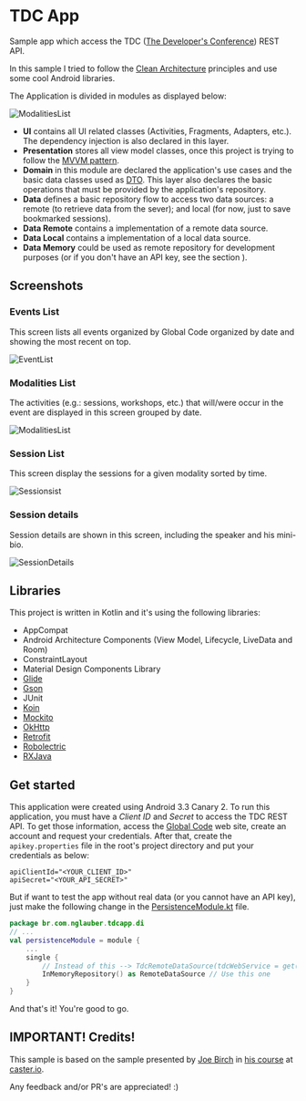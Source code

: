 # TDC App
Sample app which access the TDC ([The Developer's Conference](http://www.thedevelopersconference.com.br/tdc/2018/saopaulo/trilhas)) REST API.

In this sample I tried to follow the [Clean Architecture](https://8thlight.com/blog/uncle-bob/2012/08/13/the-clean-architecture.html) principles
and use some cool Android libraries.

The Application is divided in modules as displayed below:

![ModalitiesList](./images/app_layers.png)

* __UI__ contains all UI related classes (Activities, Fragments, Adapters, etc.). The dependency injection is also declared in this layer.
* __Presentation__ stores all view model classes, once this project is trying to follow the [MVVM pattern](https://en.wikipedia.org/wiki/Model%E2%80%93view%E2%80%93viewmodel).
* __Domain__ in this module are declared the application's use cases and the basic data classes used as [DTO](https://en.wikipedia.org/wiki/Data_transfer_object).
This layer also declares the basic operations that must be provided by the application's repository.
* __Data__ defines a basic repository flow to access two data sources: a remote (to retrieve data from the sever); and local (for now, just to save bookmarked sessions).
* __Data Remote__ contains a implementation of a remote data source.
* __Data Local__ contains a implementation of a local data source.
* __Data Memory__ could be used as remote repository for development purposes (or if you don't have an API key, see the section ).

## Screenshots
### Events List
This screen lists all events organized by Global Code organized by date and showing the most recent on top.

![EventList](./images/events_list.png)

### Modalities List
The activities (e.g.: sessions, workshops, etc.) that will/were occur in the event are displayed in this screen grouped by date.

![ModalitiesList](./images/modalities_list.png)

### Session List
This screen display the sessions for a given modality sorted by time.

![Sessionsist](./images/sessions_list.png)

### Session details
Session details are shown in this screen, including the speaker and his mini-bio.

![SessionDetails](./images/session_details.png)

## Libraries
This project is written in Kotlin and it's using the following libraries:
* AppCompat
* Android Architecture Components (View Model, Lifecycle, LiveData and Room)
* ConstraintLayout
* Material Design Components Library
* [Glide](https://github.com/bumptech/glide)
* [Gson](https://github.com/google/gson)
* JUnit
* [Koin](https://github.com/InsertKoinIO/koin/)
* [Mockito](http://site.mockito.org/)
* [OkHttp](http://square.github.io/okhttp/)
* [Retrofit](http://square.github.io/retrofit/)
* [Robolectric](https://github.com/robolectric/robolectric)
* [RXJava](https://github.com/ReactiveX/RxJava)

## Get started
This application were created using Android 3.3 Canary 2.
To run this application, you must have a *Client ID* and *Secret* to access the TDC REST API.
To get those information, access the [Global Code](https://www.globalcode.com.br/api) web site, create an account and request your credentials.
After that, create the `apikey.properties` file in the root's project directory and put your credentials as below:

```
apiClientId="<YOUR_CLIENT_ID>"
apiSecret="<YOUR_API_SECRET>"
```

But if want to test the app without real data (or you cannot have an API key), just make the following change in the [PersistenceModule.kt](./app/src/main/java/br/com/nglauber/tdcapp/di/PersistenceModule.kt) file.
```kotlin
package br.com.nglauber.tdcapp.di
// ...
val persistenceModule = module {
    ...
    single {
        // Instead of this --> TdcRemoteDataSource(tdcWebService = get()) as RemoteDataSource
        InMemoryRepository() as RemoteDataSource // Use this one
    }
}
```
And that's it! You're good to go.


## IMPORTANT! Credits!
This sample is based on the sample presented by [Joe Birch](https://joebirch.co/) in [his course](https://caster.io/courses/android-clean-architecture) at [caster.io](https://caster.io/).

Any feedback and/or PR's are appreciated! :)
